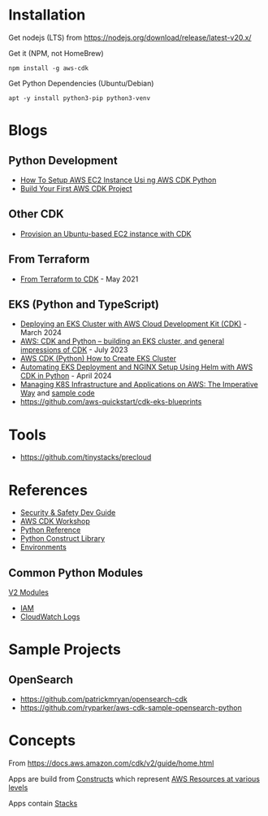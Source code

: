 # Installation
Get nodejs (LTS) from https://nodejs.org/download/release/latest-v20.x/

Get it (NPM, not HomeBrew)
```
npm install -g aws-cdk

```

Get Python Dependencies (Ubuntu/Debian)

```
apt -y install python3-pip python3-venv
```

# Blogs
## Python Development
- [How To Setup AWS EC2 Instance Usi ng AWS CDK Python](https://unbiased-coder.com/setup-aws-ec2-instance-cdk-python/)
- [Build Your First AWS CDK Project](https://towardsdatascience.com/build-your-first-aws-cdk-project-18b1fee2ed2d) 

## Other CDK
- [Provision an Ubuntu-based EC2 instance with CDK](https://loige.co/provision-ubuntu-ec2-with-cdk/)

## From Terraform
- [From Terraform to CDK](https://medium.com/carsales-dev/from-terrafrom-to-cdk-our-journey-of-migrating-existing-aws-resource-to-cdk-managed-f533416a4254) - May 2021

## EKS (Python and TypeScript)
- [Deploying an EKS Cluster with AWS Cloud Development Kit (CDK)](https://aws.plainenglish.io/deploying-an-eks-cluster-with-aws-cloud-development-kit-cdk-afdb96ce3a83) - March 2024
- [AWS: CDK and Python – building an EKS cluster, and general impressions of CDK](https://rtfm.co.ua/en/aws-cdk-and-python-building-an-eks-cluster-and-general-impressions-of-cdk/) - July 2023
- [AWS CDK (Python) How to Create EKS Cluster](https://ramasankarmolleti.com/2021/02/25/aws-cdk-python-how-to-create-eks-cluster/)
- [Automating EKS Deployment and NGINX Setup Using Helm with AWS CDK in Python](https://dev.to/marocz/automating-eks-deployment-and-nginx-setup-using-helm-with-aws-cdk-in-python-27mn) - April 2024
- [Managing K8S Infrastructure and Applications on AWS: The Imperative Way](https://xebia.com/blog/managing-k8s-infrastructure-and-applications-on-aws/) and [sample code](https://github.com/binxio/aws-cdk-and-cdk8s-example-project)
- https://github.com/aws-quickstart/cdk-eks-blueprints

# Tools 
- https://github.com/tinystacks/precloud

# References
- [Security & Safety Dev Guide](https://github.com/aws/aws-cdk/wiki/Security-And-Safety-Dev-Guide)
- [AWS CDK Workshop](https://cdkworkshop.com/)
- [Python Reference](https://docs.aws.amazon.com/cdk/api/v2/python/index.html)
- [Python Construct Library](https://docs.aws.amazon.com/cdk/api/v2/python/aws_cdk.aws_ec2/README.html)
- [Environments](https://docs.aws.amazon.com/cdk/v2/guide/environments.html)

## Common Python Modules 

[V2 Modules](https://docs.aws.amazon.com/cdk/api/v2/python/modules.html)

- [IAM](https://docs.aws.amazon.com/cdk/api/v2/python/aws_cdk.aws_iam/README.html)
- [CloudWatch Logs](https://docs.aws.amazon.com/cdk/api/v2/python/aws_cdk.aws_logs/README.html)


# Sample Projects
## OpenSearch
- https://github.com/patrickmryan/opensearch-cdk
- https://github.com/ryparker/aws-cdk-sample-opensearch-python

# Concepts
From https://docs.aws.amazon.com/cdk/v2/guide/home.html

Apps are build from [Constructs](https://docs.aws.amazon.com/cdk/v2/guide/constructs.html) which represent [AWS Resources at various levels](https://docs.aws.amazon.com/cdk/api/v2/docs/aws-construct-library.html)

Apps contain [Stacks](https://docs.aws.amazon.com/cdk/v2/guide/apps.html)




